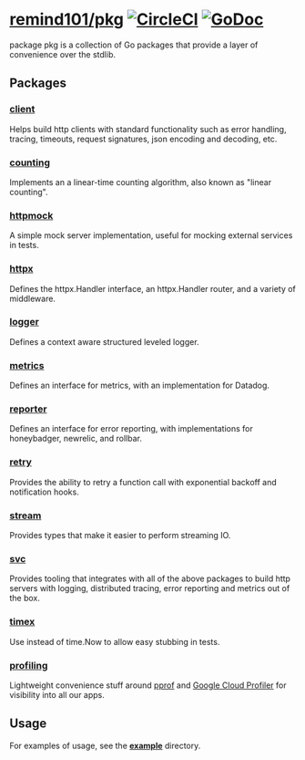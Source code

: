# [remind101/pkg](https://github.com/remind101/pkg) [![CircleCI](https://circleci.com/gh/remind101/pkg.svg?style=svg)](https://circleci.com/gh/remind101/pkg) [![GoDoc](https://godoc.org/github.com/remind101/pkg?status.svg)](https://godoc.org/github.com/remind101/pkg)

package pkg is a collection of Go packages that provide a layer of convenience over the stdlib.

## Packages

### [client](./client)

Helps build http clients with standard functionality such as error handling, tracing, timeouts,
request signatures, json encoding and decoding, etc.

### [counting](./counting)

Implements an a linear-time counting algorithm, also known as "linear counting".

### [httpmock](./httpmock)

A simple mock server implementation, useful for mocking external services in tests.

### [httpx](./httpx)

Defines the httpx.Handler interface, an httpx.Handler router, and a variety of middleware.

### [logger](./logger)

Defines a context aware structured leveled logger.

### [metrics](./metrics)

Defines an interface for metrics, with an implementation for Datadog.

### [reporter](./reporter)

Defines an interface for error reporting, with implementations for honeybadger, newrelic, and rollbar.

### [retry](./retry)

Provides the ability to retry a function call with exponential backoff and notification hooks.

### [stream](./stream)

Provides types that make it easier to perform streaming IO.

### [svc](./svc)

Provides tooling that integrates with all of the above packages to build
http servers with logging, distributed tracing, error reporting and metrics out of the box.

### [timex](./timex)

Use instead of time.Now to allow easy stubbing in tests.

### [profiling](./profiling)

Lightweight convenience stuff around
[pprof](https://golang.org/pkg/runtime/pprof/) and
[Google Cloud Profiler](https://cloud.google.com/profiler/docs) for visibility
into all our apps.

## Usage

For examples of usage, see the **[example](./example)** directory.
